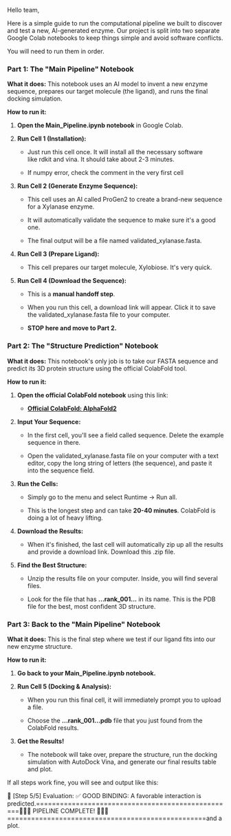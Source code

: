 Hello team,

Here is a simple guide to run the computational pipeline we built to discover and test a new, AI-generated enzyme. Our project is split into two separate Google Colab notebooks to keep things simple and avoid software conflicts.

You will need to run them in order.

### **Part 1: The "Main Pipeline" Notebook**

**What it does:** This notebook uses an AI model to invent a new enzyme sequence, prepares our target molecule (the ligand), and runs the final docking simulation.

**How to run it:**

1.  **Open the Main\_Pipeline.ipynb notebook** in Google Colab.
    
2.  **Run Cell 1 (Installation):**
    
    *   Just run this cell once. It will install all the necessary software like rdkit and vina. It should take about 2-3 minutes.
        
    *   If numpy error, check the comment in the very first cell
        
3.  **Run Cell 2 (Generate Enzyme Sequence):**
    
    *   This cell uses an AI called ProGen2 to create a brand-new sequence for a Xylanase enzyme.
        
    *   It will automatically validate the sequence to make sure it's a good one.
        
    *   The final output will be a file named validated\_xylanase.fasta.
        
4.  **Run Cell 3 (Prepare Ligand):**
    
    *   This cell prepares our target molecule, Xylobiose. It's very quick.
        
5.  **Run Cell 4 (Download the Sequence):**
    
    *   This is a **manual handoff step**.
        
    *   When you run this cell, a download link will appear. Click it to save the validated\_xylanase.fasta file to your computer.
        
    *   **STOP here and move to Part 2.**
        

### **Part 2: The "Structure Prediction" Notebook**

**What it does:** This notebook's only job is to take our FASTA sequence and predict its 3D protein structure using the official ColabFold tool.

**How to run it:**

1.  **Open the official ColabFold notebook** using this link:
    
    *   [**Official ColabFold: AlphaFold2**](https://www.google.com/url?sa=E&q=https://colab.research.google.com/github/sokrypton/ColabFold/blob/main/AlphaFold2.ipynb)
        
2.  **Input Your Sequence:**
    
    *   In the first cell, you'll see a field called sequence. Delete the example sequence in there.
        
    *   Open the validated\_xylanase.fasta file on your computer with a text editor, copy the long string of letters (the sequence), and paste it into the sequence field.
        
3.  **Run the Cells:**
    
    *   Simply go to the menu and select Runtime -> Run all.
        
    *   This is the longest step and can take **20-40 minutes**. ColabFold is doing a lot of heavy lifting.
        
4.  **Download the Results:**
    
    *   When it's finished, the last cell will automatically zip up all the results and provide a download link. Download this .zip file.
        
5.  **Find the Best Structure:**
    
    *   Unzip the results file on your computer. Inside, you will find several files.
        
    *   Look for the file that has **...rank\_001...** in its name. This is the PDB file for the best, most confident 3D structure.
        

### **Part 3: Back to the "Main Pipeline" Notebook**

**What it does:** This is the final step where we test if our ligand fits into our new enzyme structure.

**How to run it:**

1.  **Go back to your Main\_Pipeline.ipynb notebook.**
    
2.  **Run Cell 5 (Docking & Analysis):**
    
    *   When you run this final cell, it will immediately prompt you to upload a file.
        
    *   Choose the **...rank\_001...pdb** file that you just found from the ColabFold results.
        
3.  **Get the Results!**
    
    *   The notebook will take over, prepare the structure, run the docking simulation with AutoDock Vina, and generate our final results table and plot.
        

If all steps work fine, you will see and output like this:

🔹 \[Step 5/5\] Evaluation: ✅ GOOD BINDING: A favorable interaction is predicted.==================================================🎉🎉🎉 PIPELINE COMPLETE! 🎉🎉🎉==================================================and a plot.